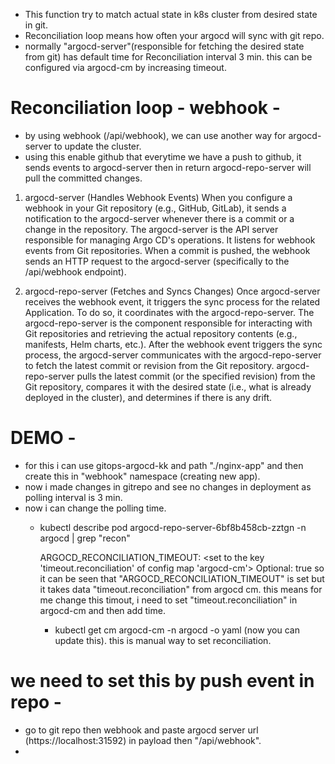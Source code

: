 - This function try to match actual state in k8s cluster from desired state in git.
- Reconciliation loop means how often your argocd will sync with git repo.
- normally "argocd-server"(responsible for fetching the desired state from git) has default time for Reconciliation interval 3 min.
  this can be configured via argocd-cm by increasing timeout.

# Reconciliation loop - webhook - 
- by using webhook (/api/webhook), we can use another way for argocd-server to update the cluster. 
- using this enable github that everytime we have a push to github, it sends events to argocd-server then in return argocd-repo-server 
  will pull the committed changes.

1. argocd-server (Handles Webhook Events)
When you configure a webhook in your Git repository (e.g., GitHub, GitLab), it sends a notification to the argocd-server whenever there is a commit or a change in the repository.
    The argocd-server is the API server responsible for managing Argo CD's operations. It listens for webhook events from Git repositories.
    When a commit is pushed, the webhook sends an HTTP request to the argocd-server (specifically to the /api/webhook endpoint).

2. argocd-repo-server (Fetches and Syncs Changes)
Once argocd-server receives the webhook event, it triggers the sync process for the related Application. To do so, it coordinates with the argocd-repo-server.
    The argocd-repo-server is the component responsible for interacting with Git repositories and retrieving the actual repository contents (e.g., manifests, Helm charts, etc.).
    After the webhook event triggers the sync process, the argocd-server communicates with the argocd-repo-server to fetch the latest commit or revision from the Git repository.
    argocd-repo-server pulls the latest commit (or the specified revision) from the Git repository, compares it with the desired state (i.e., what is already deployed in the cluster), and determines if there is any drift.

# DEMO - 
- for this i can use gitops-argocd-kk and path "./nginx-app" and then create this in "webhook" namespace (creating new app).
- now i made changes in gitrepo and see no changes in deployment as polling interval is 3 min.
- now i can change the polling time.
  - kubectl describe pod argocd-repo-server-6bf8b458cb-zztgn -n argocd | grep "recon" 

      ARGOCD_RECONCILIATION_TIMEOUT:                                <set to the key 'timeout.reconciliation' of config map 'argocd-cm'>                                          Optional: true
    so it can be seen that "ARGOCD_RECONCILIATION_TIMEOUT" is set but it takes data "timeout.reconciliation" from argocd cm.
    this means for me change this timout, i need to set "timeout.reconciliation" in argocd-cm and then add time.
    - kubectl get cm argocd-cm -n argocd -o yaml (now you can update this).
this is manual way to set reconciliation.

# we need to set this by push event in repo - 
- go to git repo then webhook and paste argocd server url (https://localhost:31592) in payload then "/api/webhook".
- 